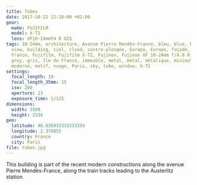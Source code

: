 ```yaml
---
title: Tubes
date: 2017-10-22 12:10:00 +02:00
gear:
  make: FUJIFILM
  model: X-T2
  lens: XF10-24mmF4 R OIS
tags: 10-24mm, architecture, Avenue Pierre Mendès-France, bleu, blue, bottom
  view, building, ciel, cloud, contre-plongée, Europa, Europe, façade, fenêtre,
  France, Fujifilm, Fujifilm X-T2, Fujinon, Fujinon XF 10-24mm f/4.0 R OIS,
  grey, gris, Ile de France, immeuble, metal, métal, métalique, minimaliste,
  moderne, motif, nuage, Paris, sky, tube, window, X-T2
settings:
  focal_length: 10
  focal_length_35mm: 15
  iso: 200
  aperture: 13
  exposure_time: 1/125
dimensions:
  width: 3500
  height: 2334
geo:
  latitude: 48.836933333333334
  longitude: 2.370855
  country: France
  city: Paris
file: tubes.jpg
---
```


This building is part of the recent modern constructions along the avenue Pierre Mendès-France, along the train tracks leading to the Austerlitz station.

